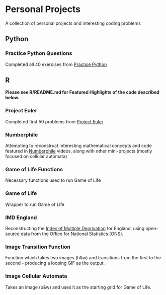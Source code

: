 # Personal Projects

A collection of personal projects and interesting coding problems

## Python

### Practice Python Questions

Completed all 40 exercises from [Practice Python](https://www.practicepython.org)

## R

**Please see R/README.md for Featured Highlights of the code described below.**

### Project Euler

Completed first 50 problems from [Project Euler](https://projecteuler.net)

### Numberphile

Attempting to reconstruct interesting mathematical concepts and code featured in [Numberphile](https://www.youtube.com/c/numberphile) videos, along with other mini-projects (mostly focused on cellular automata)

### Game of Life Functions

Necessary functions used to run Game of Life

### Game of Life

Wrapper to run Game of Life

### IMD England

Reconstructing the [Index of Multiple Deprivation](https://en.wikipedia.org/wiki/Multiple_deprivation_index) for England, using open-source data from the Office for National Statistics (ONS).

### Image Transition Function

Function which takes two images (b\&w) and transitions from the first to the second - producing a looping GIF as the output.

### Image Cellular Automata

Takes an image (b\&w) and uses it as the starting grid for Game of Life.
